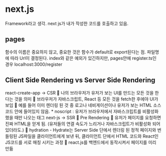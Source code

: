 # next.js
Framework라고 생각. 
next js가 내가 작성한 코드를 호출하고 있음.
## pages 
함수의 이름은 중요하지 않고, 중요한 것은 함수가 default로 export된다는 점.
파일명에 따라 Url이 결정된다. index와 같은 예외가 있긴하지만, pages안에 register.ts인 경우 localhost:3000/register


## Client Side Rendering vs Server Side Rendering
react-create-app -> CSR
    📌 나의 브라우저가 유저가 보는 UI를 만드는 모든 것을 한다는 것을 의미
    📌 브라우저가 자바스크립트, React 등 모든 것을 fetch한 후에야 UI가 보임 
    📌 예를 들어 이미 렌더링 된 것 중 로고나 네비게이션이나 유저가 보는 HTML 소스코드 안에 들어있지 않음.
    * noscript : 유저가 브라우저에서 자바스크립트를 비활성화 했을 때만 나오는 태그
next-js          -> SSR
    📌 Pre Rendering
    📌 유저가 페이지를 요청하면 진짜 HTML을 얻게 됨. (유저들의 연결 속도가 느리거나 자바스크립트가 비활성화 되어있더라도.)
    📌 hydration
        - Hydrate는 Server Side 단에서 렌더링 된 정적 페이지와 번들링된 JS파일을 클라이언트에게 보낸 뒤, 클라이언트 단에서 HTML 코드와 React인 JS코드를 서로 매칭 시키는 과정
    📌 react.js를 백엔드에서 동작시켜서 페이지를 미리 만듦